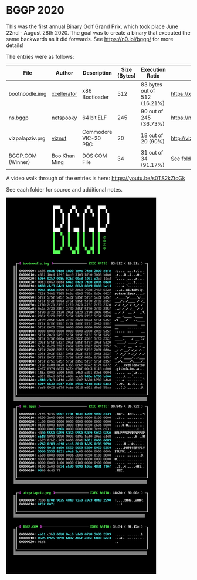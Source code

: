 # BGGP 2020

This was the first annual Binary Golf Grand Prix, which took place June 22nd - August 28th 2020. The goal was to create a binary that executed the same backwards as it did forwards. See https://n0.lol/bggp/ for more details!

The entries were as follows:

| File | Author | Description | Size (Bytes) | Execution Ratio | Writeup |
|------|--------|------------|------|-----------------|---------|
| bootnoodle.img | [xcellerator](https://twitter.com/TheXcellerator) | x86 Bootloader | 512 | 83 bytes out of 512 (16.21%) | https://xcellerator.github.io/posts/bggp/
| ns.bggp | [netspooky](https://twitter.com/netspooky) | 64 bit ELF | 245 | 90 out of 245 (36.73%) | https://n0.lol/bggp/writeup.html |
| vizpalapziv.prg | [viznut](https://twitter.com/viznut) | Commodore VIC-20 PRG | 20 | 18 out of 20 (90%) | http://viznut.fi/demos/vic20/vizpalapziv.html |
| BGGP.COM (Winner) | Boo Khan Ming | DOS COM File | 34 | 31 out of 34 (91.17%) | See folder |

A video walk through of the entries is here: https://youtu.be/s0TS2kZtcGk

See each folder for source and additional notes.

![results.ans](results.png)

